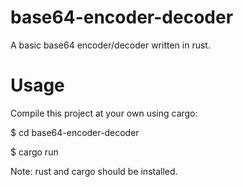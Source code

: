 # base64-encoder-decoder
A basic base64 encoder/decoder written in rust.
# Usage
Compile this project at your own using cargo:

$ cd base64-encoder-decoder


$ cargo run

Note: rust and cargo should be installed.
